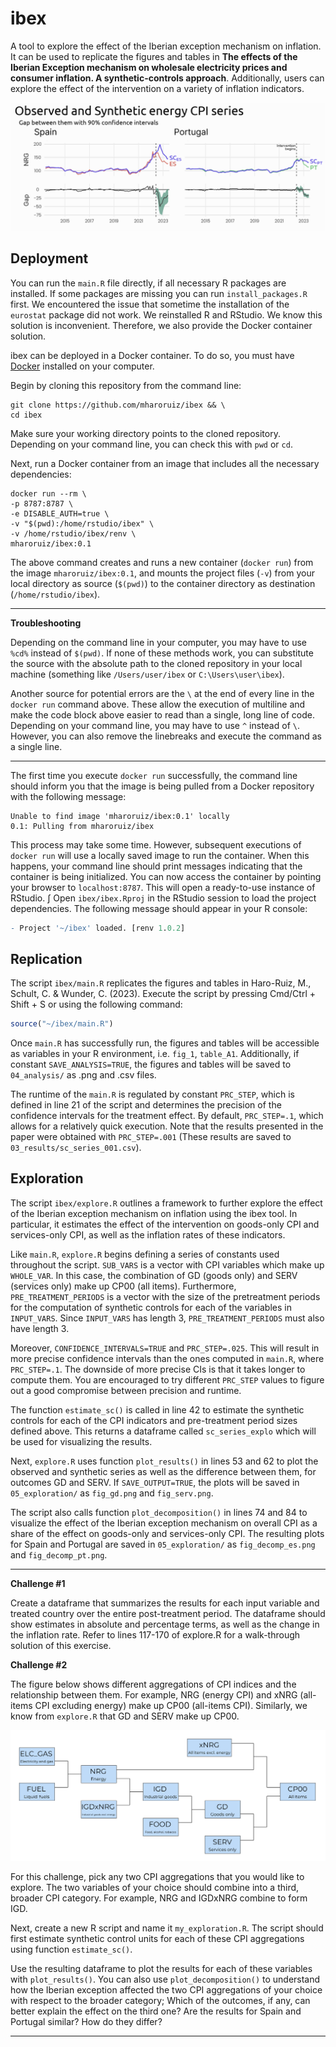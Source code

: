 # ibex

A tool to explore the effect of the Iberian exception mechanism on inflation. It can be used to replicate the figures and tables in **The effects of the Iberian Exception mechanism on wholesale electricity prices and consumer inflation. A synthetic-controls approach**. Additionally, users can explore the effect of the intervention on a variety of inflation indicators.

![](.img/ibex_img_01.png)

## Deployment

You can run the `main.R` file directly, if all necessary R packages are installed. If some packages are missing you can run `install_packages.R` first. We encountered the issue that sometime the installation of the `eurostat` package did not work. We reinstalled R and RStudio. We know this solution is inconvenient. Therefore, we also provide the Docker container solution.


ibex can be deployed in a Docker container. To do so, you must have [Docker](https://www.docker.com/) installed on your computer.

Begin by cloning this repository from the command line:

```shell
git clone https://github.com/mharoruiz/ibex && \
cd ibex
```

Make sure your working directory points to the cloned repository. Depending on your command line, you can check this with `pwd` or `cd`.

Next, run a Docker container from an image that includes all the necessary dependencies:

```shell
docker run --rm \
-p 8787:8787 \
-e DISABLE_AUTH=true \
-v "$(pwd):/home/rstudio/ibex" \
-v /home/rstudio/ibex/renv \
mharoruiz/ibex:0.1
```

The above command creates and runs a new container (`docker run`) from the image `mharoruiz/ibex:0.1`, and mounts the project files (`-v`) from your local directory as source (`$(pwd)`) to the container directory as destination (`/home/rstudio/ibex`).

---

**Troubleshooting** 


Depending on the command line in your computer, you may have to use `%cd%` instead of `$(pwd)`. If none of these methods work, you can substitute the source with the absolute path to the cloned repository in your local machine (something like `/Users/user/ibex` or `C:\Users\user\ibex`). 

Another source for potential errors are the `\` at the end of every line in the `docker run` command above. These allow the execution of multiline and make the code block above easier to read than a single, long line of code. Depending on your command line, you may have to use `^` instead of `\`. However, you can also remove the linebreaks and execute the command as a single line.

---

The first time you execute `docker run` successfully, the command line should inform you that the image is being pulled from a Docker repository with the following message:

```
Unable to find image 'mharoruiz/ibex:0.1' locally
0.1: Pulling from mharoruiz/ibex
```

This process may take some time. However, subsequent executions of `docker run` will use a locally saved image to run the container. When this happens, your command line should print messages indicating that the container is being initialized. You can now access the container by pointing your browser to `localhost:8787`. This will open a ready-to-use instance of RStudio. 
∫
Open `ibex/ibex.Rproj` in the RStudio session to load the project dependencies. The following message should appear in your R console:

```r
- Project '~/ibex' loaded. [renv 1.0.2]
```

## Replication

The script `ibex/main.R` replicates the figures and tables in Haro-Ruiz, M., Schult, C. & Wunder, C. (2023). Execute the script by pressing Cmd/Ctrl + Shift + S or using the following command:

```r
source("~/ibex/main.R")
```

Once `main.R` has successfully run, the figures and tables will be accessible as variables in your R environment, i.e. `fig_1`, `table_A1`. Additionally, if constant `SAVE_ANALYSIS=TRUE`, the figures and tables will be saved to `04_analysis/` as .png and .csv files.

The runtime of the `main.R` is regulated by constant `PRC_STEP`, which is defined in line 21 of the script and determines the precision of the confidence intervals for the treatment effect. By default, `PRC_STEP=.1`, which allows for a relatively quick execution. Note that the results presented in the paper were obtained with `PRC_STEP=.001` (These results are saved to `03_results/sc_series_001.csv`). 

## Exploration

The script `ibex/explore.R` outlines a framework to further explore the effect of the Iberian exception mechanism on inflation using the ibex tool. In particular, it estimates the effect of the intervention on goods-only CPI and services-only CPI, as well as the inflation rates of these indicators. 

Like `main.R`, `explore.R` begins defining a series of constants used throughout the script. `SUB_VARS` is a vector with CPI variables which make up `WHOLE_VAR`. In this case, the combination of GD (goods only) and SERV (services only) make up CP00 (all items). Furthermore, `PRE_TREATMENT_PERIODS` is a vector with the size of the pretreatment periods for the computation of synthetic controls for each of the variables in `INPUT_VARS`. Since `INPUT_VARS` has length 3, `PRE_TREATMENT_PERIODS` must also have length 3. 

Moreover, `CONFIDENCE_INTERVALS=TRUE` and `PRC_STEP=.025`. This will result in more precise confidence intervals than the ones computed in `main.R`, where `PRC_STEP=.1`. The downside of more precise CIs is that it takes longer to compute them. You are encouraged to try different `PRC_STEP` values to figure out a good compromise between precision and runtime.

The function `estimate_sc()` is called in line 42 to estimate the synthetic controls for each of the CPI indicators and pre-treatment period sizes defined above. This returns a dataframe called `sc_series_explo` which will be used for visualizing the results.

Next, `explore.R` uses function `plot_results()` in lines 53 and 62 to plot the observed and synthetic series as well as the difference between them, for outcomes GD and SERV. If `SAVE_OUTPUT=TRUE`, the plots will be saved in `05_exploration/` as `fig_gd.png` and `fig_serv.png`. 

The script also calls function `plot_decomposition()` in lines 74 and 84 to visualize the effect of the Iberian exception mechanism on overall CPI as a share of the effect on goods-only and services-only CPI. The resulting plots for Spain and Portugal are saved in `05_exploration/` as `fig_decomp_es.png` and `fig_decomp_pt.png`.

---

**Challenge #1**

Create a dataframe that summarizes the results for each input variable and treated country over the entire post-treatment period. The dataframe should  show estimates in absolute and percentage terms, as well as the change in the inflation rate. Refer to lines 117-170 of explore.R for a walk-through solution of this exercise. 

**Challenge #2**

The figure below shows different aggregations of CPI indices and the relationship between them. For example, NRG (energy CPI) and xNRG (all-items CPI excluding energy) make up CP00 (all-items CPI). Similarly, we know from `explore.R` that GD and SERV make up CP00.

![](.img/ibex_img_02.png)

For this challenge, pick any two CPI aggregations that you would like to explore. The two variables of your choice should combine into a third, broader CPI category. For example, NRG and IGDxNRG combine to form IGD. 

Next, create a new R script and name it `my_exploration.R`. The script should first estimate synthetic control units for each of these CPI aggregations using function `estimate_sc()`.

Use the resulting dataframe to plot the results for each of these variables with `plot_results()`. You can also use `plot_decomposition()` to understand how the Iberian exception affected the two CPI aggregations of your choice with respect to the broader category; Which of the outcomes, if any, can better explain the effect on the third one? Are the results for Spain and Portugal similar? How do they differ?

---
